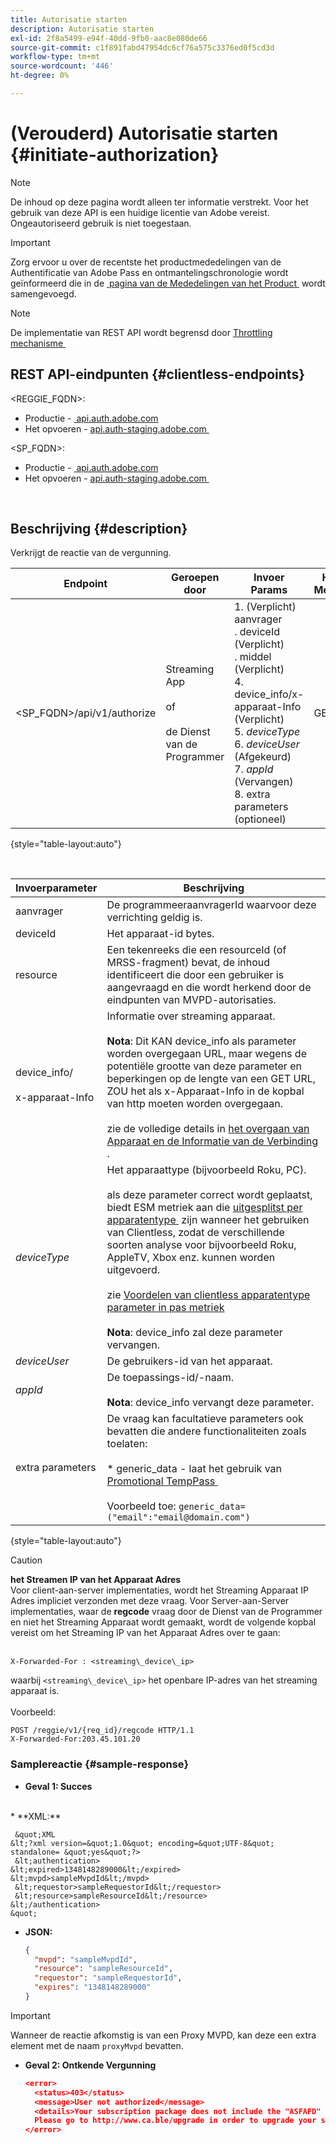 ```yaml
---
title: Autorisatie starten
description: Autorisatie starten
exl-id: 2f8a5499-e94f-40dd-9fb0-aac8e080de66
source-git-commit: c1f891fabd47954dc6cf76a575c3376ed0f5cd3d
workflow-type: tm+mt
source-wordcount: '446'
ht-degree: 0%

---
```


# (Verouderd) Autorisatie starten {#initiate-authorization}

>[!NOTE]
>
>De inhoud op deze pagina wordt alleen ter informatie verstrekt. Voor het gebruik van deze API is een huidige licentie van Adobe vereist. Ongeautoriseerd gebruik is niet toegestaan.

>[!IMPORTANT]
>
> Zorg ervoor u over de recentste het productmededelingen van de Authentificatie van Adobe Pass en ontmantelingschronologie wordt geïnformeerd die in de [&#x200B; pagina van de Mededelingen van het Product &#x200B;](/help/authentication/product-announcements.md) wordt samengevoegd.

>[!NOTE]
>
> De implementatie van REST API wordt begrensd door [&#x200B; Throttling mechanisme &#x200B;](/help/authentication/integration-guide-programmers/throttling-mechanism.md)

## REST API-eindpunten {#clientless-endpoints}

&lt;REGGIE_FQDN>:

* Productie - [&#x200B; api.auth.adobe.com &#x200B;](http://api.auth.adobe.com/)
* Het opvoeren - [&#x200B; api.auth-staging.adobe.com &#x200B;](http://api.auth-staging.adobe.com/)

&lt;SP_FQDN>:

* Productie - [&#x200B; api.auth.adobe.com &#x200B;](http://api.auth.adobe.com/)
* Het opvoeren - [&#x200B; api.auth-staging.adobe.com &#x200B;](http://api.auth-staging.adobe.com/)

</br>

## Beschrijving {#description}

Verkrijgt de reactie van de vergunning.

| Endpoint | Geroepen </br> door | Invoer   </br> Params | HTTP </br> Methode | Antwoord | HTTP-respons </br> |
| --- | --- | --- | --- | --- | --- |
| &lt;SP_FQDN>/api/v1/authorize | Streaming App </br></br> of </br></br> de Dienst van de Programmer | 1. (Verplicht) aanvrager </br> .  deviceId (Verplicht) </br> .  middel (Verplicht) </br> 4.  device_info/x-apparaat-Info (Verplicht) </br> 5.  _deviceType_</br> 6.  _deviceUser_ (Afgekeurd) </br> 7.  _appId_ (Vervangen) </br> 8.  extra parameters (optioneel) | GET | XML of JSON met machtigingsdetails of foutdetails als dit mislukt. Zie onderstaande voorbeelden. | 200 - Succes </br> 403 - Geen succes |

{style="table-layout:auto"}

</br>


| Invoerparameter | Beschrijving |
| --- |--------------------------------------------------------------------------------------------------------------------------------------------------------------------------------------------------------------------------------------------------------------------------------------------------------------------------------------------------------------------------------------------------------------------------------------------------------------------------------------------------------------------------------------------------------------------------------------------------------------------------------------------------------------------------------------------------|
| aanvrager | De programmeeraanvragerId waarvoor deze verrichting geldig is. |
| deviceId | Het apparaat-id bytes. |
| resource | Een tekenreeks die een resourceId (of MRSS-fragment) bevat, de inhoud identificeert die door een gebruiker is aangevraagd en die wordt herkend door de eindpunten van MVPD-autorisaties. |
| device_info/</br></br> x-apparaat-Info | Informatie over streaming apparaat.</br></br>**Nota**: Dit KAN device_info als parameter worden overgegaan URL, maar wegens de potentiële grootte van deze parameter en beperkingen op de lengte van een GET URL, ZOU het als x-Apparaat-Info in de kopbal van http moeten worden overgegaan. </br></br> zie de volledige details in [&#x200B; het overgaan van Apparaat en de Informatie van de Verbinding &#x200B;](/help/authentication/integration-guide-programmers/legacy/client-information/passing-client-information-device-connection-and-application.md). |
| _deviceType_ | Het apparaattype (bijvoorbeeld Roku, PC).</br></br> als deze parameter correct wordt geplaatst, biedt ESM metriek aan die [&#x200B; uitgesplitst per apparatentype &#x200B;](/help/authentication/integration-guide-programmers/features-premium/esm/entitlement-service-monitoring-overview.md#clientless_device_type) zijn wanneer het gebruiken van Clientless, zodat de verschillende soorten analyse voor bijvoorbeeld Roku, AppleTV, Xbox enz. kunnen worden uitgevoerd.</br></br> zie [&#x200B; Voordelen van clientless apparatentype parameter in pas metriek &#x200B;](/help/authentication/integration-guide-programmers/legacy/notes-technical/benefits-of-using-the-clientless-devicetype-parameter-in-pass-metrics.md)</br></br>**Nota**: device_info zal deze parameter vervangen. |
| _deviceUser_ | De gebruikers-id van het apparaat. |
| _appId_ | De toepassings-id/-naam. </br></br>**Nota**: device_info vervangt deze parameter. |
| extra parameters | De vraag kan facultatieve parameters ook bevatten die andere functionaliteiten zoals toelaten:</br></br>* generic_data - laat het gebruik van [&#x200B; Promotional TempPass &#x200B;](/help/authentication/integration-guide-programmers/features-premium/temporary-access/temp-pass-feature.md#promotional-temp-pass)</br></br> Voorbeeld toe: `generic_data=("email":"email@domain.com")` |

{style="table-layout:auto"}

>[!CAUTION]
>
>**het Streamen IP van het Apparaat Adres**</br>
>Voor client-aan-server implementaties, wordt het Streaming Apparaat IP Adres impliciet verzonden met deze vraag.  Voor Server-aan-Server implementaties, waar de **regcode** vraag door de Dienst van de Programmer en niet het Streaming Apparaat wordt gemaakt, wordt de volgende kopbal vereist om het Streaming IP van het Apparaat Adres over te gaan:</br></br>
>
>```
>X-Forwarded-For : <streaming\_device\_ip>
>```
>
>waarbij `<streaming\_device\_ip>` het openbare IP-adres van het streaming apparaat is.</br></br>
>Voorbeeld: </br>
>
>```
>POST /reggie/v1/{req_id}/regcode HTTP/1.1
>X-Forwarded-For:203.45.101.20
>```
>


### Samplereactie {#sample-response}

* **Geval 1: Succes**
</br>
  * **XML:**

  </br>

     &quot;XML 
    &lt;?xml version=&quot;1.0&quot; encoding=&quot;UTF-8&quot; standalone= &quot;yes&quot;?>
     &lt;authentication>
    &lt;expired>1348148289000&lt;/expired>
    &lt;mvpd>sampleMvpdId&lt;/mvpd> 
     &lt;requestor>sampleRequestorId&lt;/requestor> 
     &lt;resource>sampleResourceId&lt;/resource> 
    &lt;/authentication> 
    &quot;



* **JSON:**

  ```JSON
  {
    "mvpd": "sampleMvpdId",
    "resource": "sampleResourceId",
    "requestor": "sampleRequestorId",
    "expires": "1348148289000"
  }
  ```

>[!IMPORTANT]
>
>Wanneer de reactie afkomstig is van een Proxy MVPD, kan deze een extra element met de naam `proxyMvpd` bevatten.



* **Geval 2: Ontkende Vergunning**


  ```JSON
  <error>
    <status>403</status>
    <message>User not authorized</message>
    <details>Your subscription package does not include the "ASFAFD" channel.
    Please go to http://www.ca.ble/upgrade in order to upgrade your subscription.</details>
  </error>
  ```
